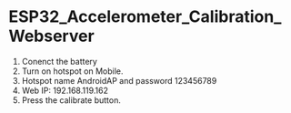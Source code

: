 # ESP32_Accelerometer_Calibration_Webserver
1. Conenct the battery
2. Turn on hotspot on Mobile. 
3. Hotspot name AndroidAP and password 123456789
4. Web IP: 192.168.119.162
5. Press the calibrate button.